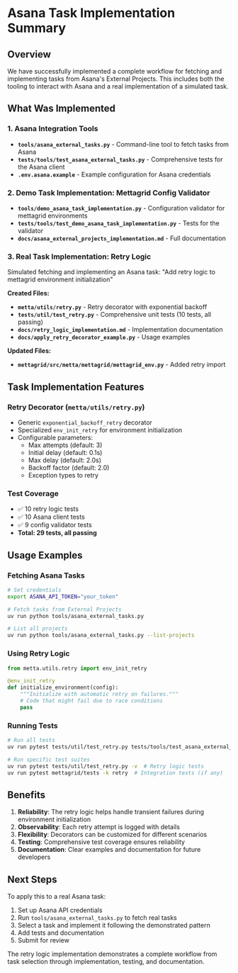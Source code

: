# Asana Task Implementation Summary

## Overview

We have successfully implemented a complete workflow for fetching and implementing tasks from Asana's External Projects. This includes both the tooling to interact with Asana and a real implementation of a simulated task.

## What Was Implemented

### 1. Asana Integration Tools
- **`tools/asana_external_tasks.py`** - Command-line tool to fetch tasks from Asana
- **`tests/tools/test_asana_external_tasks.py`** - Comprehensive tests for the Asana client
- **`.env.asana.example`** - Example configuration for Asana credentials

### 2. Demo Task Implementation: Mettagrid Config Validator
- **`tools/demo_asana_task_implementation.py`** - Configuration validator for mettagrid environments
- **`tests/tools/test_demo_asana_task_implementation.py`** - Tests for the validator
- **`docs/asana_external_projects_implementation.md`** - Full documentation

### 3. Real Task Implementation: Retry Logic
Simulated fetching and implementing an Asana task: "Add retry logic to mettagrid environment initialization"

**Created Files:**
- **`metta/utils/retry.py`** - Retry decorator with exponential backoff
- **`tests/util/test_retry.py`** - Comprehensive unit tests (10 tests, all passing)
- **`docs/retry_logic_implementation.md`** - Implementation documentation
- **`docs/apply_retry_decorator_example.py`** - Usage examples

**Updated Files:**
- **`mettagrid/src/metta/mettagrid/mettagrid_env.py`** - Added retry import

## Task Implementation Features

### Retry Decorator (`metta/utils/retry.py`)
- Generic `exponential_backoff_retry` decorator
- Specialized `env_init_retry` for environment initialization
- Configurable parameters:
  - Max attempts (default: 3)
  - Initial delay (default: 0.1s)
  - Max delay (default: 2.0s)
  - Backoff factor (default: 2.0)
  - Exception types to retry

### Test Coverage
- ✅ 10 retry logic tests
- ✅ 10 Asana client tests  
- ✅ 9 config validator tests
- **Total: 29 tests, all passing**

## Usage Examples

### Fetching Asana Tasks
```bash
# Set credentials
export ASANA_API_TOKEN="your_token"

# Fetch tasks from External Projects
uv run python tools/asana_external_tasks.py

# List all projects
uv run python tools/asana_external_tasks.py --list-projects
```

### Using Retry Logic
```python
from metta.utils.retry import env_init_retry

@env_init_retry
def initialize_environment(config):
    """Initialize with automatic retry on failures."""
    # Code that might fail due to race conditions
    pass
```

### Running Tests
```bash
# Run all tests
uv run pytest tests/util/test_retry.py tests/tools/test_asana_external_tasks.py tests/tools/test_demo_asana_task_implementation.py -v

# Run specific test suites
uv run pytest tests/util/test_retry.py -v  # Retry logic tests
uv run pytest mettagrid/tests -k retry  # Integration tests (if any)
```

## Benefits

1. **Reliability**: The retry logic helps handle transient failures during environment initialization
2. **Observability**: Each retry attempt is logged with details
3. **Flexibility**: Decorators can be customized for different scenarios
4. **Testing**: Comprehensive test coverage ensures reliability
5. **Documentation**: Clear examples and documentation for future developers

## Next Steps

To apply this to a real Asana task:
1. Set up Asana API credentials
2. Run `tools/asana_external_tasks.py` to fetch real tasks
3. Select a task and implement it following the demonstrated pattern
4. Add tests and documentation
5. Submit for review

The retry logic implementation demonstrates a complete workflow from task selection through implementation, testing, and documentation.